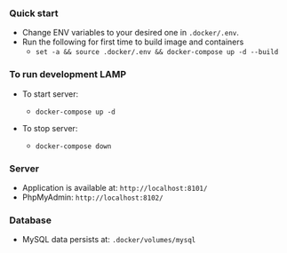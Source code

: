 ### Quick start
- Change ENV variables to your desired one in `.docker/.env`.
- Run the following for first time to build image and containers
	- `set -a && source .docker/.env && docker-compose up -d --build `

### To run development LAMP
* To start server:
	- `docker-compose up -d`

* To stop server:
	- `docker-compose down`

### Server
- Application is available at: `http://localhost:8101/`
- PhpMyAdmin: `http://localhost:8102/`


### Database
- MySQL data persists at: `.docker/volumes/mysql`
